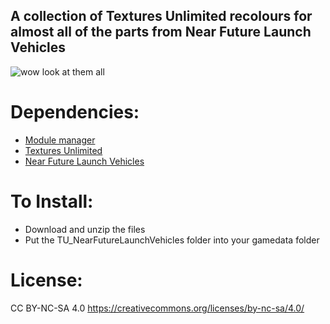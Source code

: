 ## A collection of Textures Unlimited recolours for almost all of the parts from Near Future Launch Vehicles

![wow look at them all](https://i.imgur.com/IUPNLOJ.png)

# Dependencies:
- [Module manager](https://forum.kerbalspaceprogram.com/topic/50533-18x-112x-module-manager-423-july-03th-2023-fireworks-season/)
- [Textures Unlimited](https://forum.kerbalspaceprogram.com/topic/167450-19x-textures-unlimited-pbr-shader-texture-set-and-model-loading-api/)
- [Near Future Launch Vehicles](https://forum.kerbalspaceprogram.com/topic/155465-most-112x-near-future-technologies-august-26/)

# To Install:
- Download and unzip the files
- Put the TU_NearFutureLaunchVehicles folder into your gamedata folder

# License:
CC BY-NC-SA 4.0
https://creativecommons.org/licenses/by-nc-sa/4.0/
